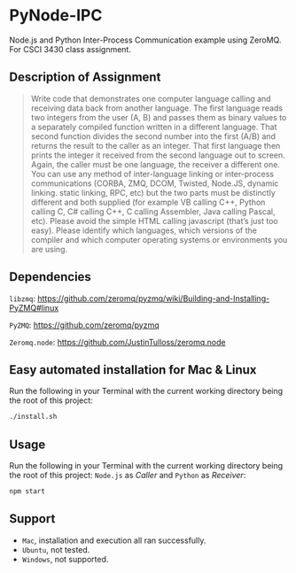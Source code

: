 PyNode-IPC
==========

Node.js and Python Inter-Process Communication example using ZeroMQ. For CSCI 3430 class assignment. 

## Description of Assignment
> Write code that demonstrates one computer language calling and receiving data back from another 
> language. The first language reads two integers from the user (A, B) and passes them as binary values to a 
> separately compiled function written in a different language. That second function divides the second 
> number into the first (A/B) and returns the result to the caller as an integer. That first language then prints 
> the integer it received from the second language out to screen. Again, the caller must be one language, the 
> receiver a different one. You can use any method of inter-language linking or inter-process communications 
> (CORBA, ZMQ, DCOM, Twisted, Node.JS, dynamic linking. static linking, RPC, etc) but the two parts must be 
> distinctly different and both supplied (for example VB calling C++, Python calling C, C# calling C++, C calling 
> Assembler, Java calling Pascal, etc). Please avoid the simple HTML calling javascript (that’s just too easy). 
> Please identify which languages, which versions of the compiler and which computer operating systems or 
>environments you are using. 

## Dependencies
`libzmq`: https://github.com/zeromq/pyzmq/wiki/Building-and-Installing-PyZMQ#linux 

`PyZMQ`: https://github.com/zeromq/pyzmq

`Zeromq.node`: https://github.com/JustinTulloss/zeromq.node 


## Easy automated installation for Mac & Linux
Run the following in your Terminal with the current working directory being the root of this project:
```bash
./install.sh
```

## Usage
Run the following in your Terminal with the current working directory being the root of this project:
`Node.js` as *Caller* and `Python` as *Receiver*:
```bash
npm start
```


## Support
- `Mac`, installation and execution all ran successfully.
- `Ubuntu`, not tested.
- `Windows`, not supported.
